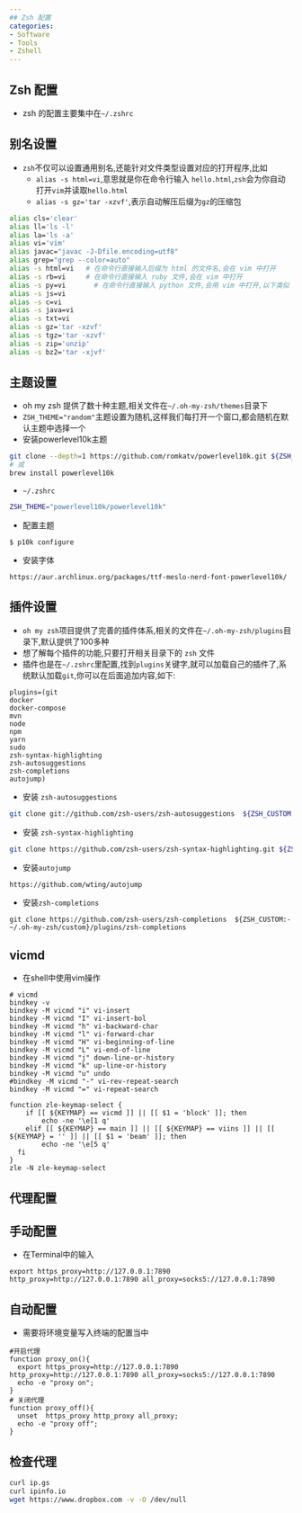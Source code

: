 ```yaml
---
## Zsh 配置
categories:
- Software
- Tools
- Zshell
---
```

## Zsh 配置

- zsh 的配置主要集中在`~/.zshrc`

## 别名设置

- `zsh`不仅可以设置通用别名,还能针对文件类型设置对应的打开程序,比如
    - `alias -s html=vi`,意思就是你在命令行输入 `hello.html`,`zsh`会为你自动打开`vim`并读取`hello.html`
    - `alias -s gz='tar -xzvf'`,表示自动解压后缀为`gz`的压缩包

```bash
alias cls='clear'
alias ll='ls -l'
alias la='ls -a'
alias vi='vim'
alias javac="javac -J-Dfile.encoding=utf8"
alias grep="grep --color=auto"
alias -s html=vi   # 在命令行直接输入后缀为 html 的文件名,会在 vim 中打开
alias -s rb=vi     # 在命令行直接输入 ruby 文件,会在 vim 中打开
alias -s py=vi       # 在命令行直接输入 python 文件,会用 vim 中打开,以下类似
alias -s js=vi
alias -s c=vi
alias -s java=vi
alias -s txt=vi
alias -s gz='tar -xzvf'
alias -s tgz='tar -xzvf'
alias -s zip='unzip'
alias -s bz2='tar -xjvf'
```

## 主题设置

- oh my zsh 提供了数十种主题,相关文件在`~/.oh-my-zsh/themes`目录下
- `ZSH_THEME="random"`主题设置为随机,这样我们每打开一个窗口,都会随机在默认主题中选择一个
- 安装powerlevel10k主题

```bash
git clone --depth=1 https://github.com/romkatv/powerlevel10k.git ${ZSH_CUSTOM:-$HOME/.oh-my-zsh/custom}/themes/powerlevel10k
# 或
brew install powerlevel10k
```

- `~/.zshrc`

```bash
ZSH_THEME="powerlevel10k/powerlevel10k"
```

- 配置主题

```
$ p10k configure
```

- 安装字体

```
https://aur.archlinux.org/packages/ttf-meslo-nerd-font-powerlevel10k/
```

## 插件设置

- `oh my zsh`项目提供了完善的插件体系,相关的文件在`~/.oh-my-zsh/plugins`目录下,默认提供了100多种
- 想了解每个插件的功能,只要打开相关目录下的 `zsh` 文件
- 插件也是在`~/.zshrc`里配置,找到`plugins`关键字,就可以加载自己的插件了,系统默认加载`git`,你可以在后面追加内容,如下:

```undefined
plugins=(git
docker
docker-compose
mvn
node
npm
yarn
sudo
zsh-syntax-highlighting
zsh-autosuggestions
zsh-completions
autojump)
```

- 安装 `zsh-autosuggestions`

```bash
git clone git://github.com/zsh-users/zsh-autosuggestions  ${ZSH_CUSTOM:-~/.oh-my-zsh/custom}/plugins/zsh-autosuggestions
```

- 安装 `zsh-syntax-highlighting`

```bash
git clone https://github.com/zsh-users/zsh-syntax-highlighting.git ${ZSH_CUSTOM:-~/.oh-my-zsh/custom}/plugins/zsh-syntax-highlighting
```

- 安装`autojump`

```sh
https://github.com/wting/autojump
```

- 安装`zsh-completions`

```
git clone https://github.com/zsh-users/zsh-completions  ${ZSH_CUSTOM:-~/.oh-my-zsh/custom}/plugins/zsh-completions
```

## vicmd

- 在shell中使用vim操作

```shell
# vicmd
bindkey -v
bindkey -M vicmd "i" vi-insert
bindkey -M vicmd "I" vi-insert-bol
bindkey -M vicmd "h" vi-backward-char
bindkey -M vicmd "l" vi-forward-char
bindkey -M vicmd "H" vi-beginning-of-line
bindkey -M vicmd "L" vi-end-of-line
bindkey -M vicmd "j" down-line-or-history
bindkey -M vicmd "k" up-line-or-history
bindkey -M vicmd "u" undo
#bindkey -M vicmd "-" vi-rev-repeat-search
bindkey -M vicmd "=" vi-repeat-search

function zle-keymap-select {
	if [[ ${KEYMAP} == vicmd ]] || [[ $1 = 'block' ]]; then
		echo -ne '\e[1 q'
	elif [[ ${KEYMAP} == main ]] || [[ ${KEYMAP} == viins ]] || [[ ${KEYMAP} = '' ]] || [[ $1 = 'beam' ]]; then
		echo -ne '\e[5 q'
  fi
}
zle -N zle-keymap-select
```

## 代理配置

## 手动配置

- 在Terminal中的输入

```shell
export https_proxy=http://127.0.0.1:7890 http_proxy=http://127.0.0.1:7890 all_proxy=socks5://127.0.0.1:7890
```

## 自动配置

- 需要将环境变量写入终端的配置当中

```shell
#开启代理
function proxy_on(){
  export https_proxy=http://127.0.0.1:7890 http_proxy=http://127.0.0.1:7890 all_proxy=socks5://127.0.0.1:7890
  echo -e "proxy on";
}
# 关闭代理
function proxy_off(){
  unset  https_proxy http_proxy all_proxy;
  echo -e "proxy off";
}
```

## 检查代理

```bash
curl ip.gs
curl ipinfo.io
wget https://www.dropbox.com -v -O /dev/null
```
